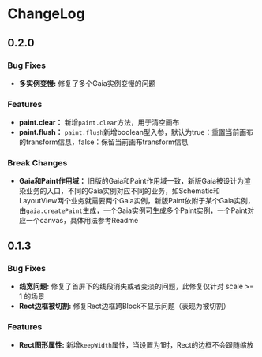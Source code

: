 # ChangeLog

## 0.2.0

### Bug Fixes

* **多实例变慢:** 修复了多个Gaia实例变慢的问题

### Features

* **paint.clear：** 新增```paint.clear```方法，用于清空画布
* **paint.flush：** ```paint.flush```新增boolean型入参，默认为true：重置当前画布的transform信息，false：保留当前画布transform信息

### Break Changes

* **Gaia和Paint作用域：** 旧版的Gaia和Paint作用域一致，新版Gaia被设计为渲染业务的入口，不同的Gaia实例对应不同的业务，如Schematic和LayoutView两个业务就需要两个Gaia实例，新版Paint依附于某个Gaia实例，由```gaia.createPaint```生成，一个Gaia实例可生成多个Paint实例，一个Paint对应一个canvas，具体用法参考Readme

## 0.1.3

### Bug Fixes

* **线宽问题:** 修复了首屏下的线段消失或者变淡的问题，此修复仅针对 scale >= 1 的场景
* **Rect边框被切割:** 修复Rect边框跨Block不显示问题（表现为被切割）

### Features

* **Rect图形属性:** 新增```keepWidth```属性，当设置为1时，Rect的边框不会跟随缩放
